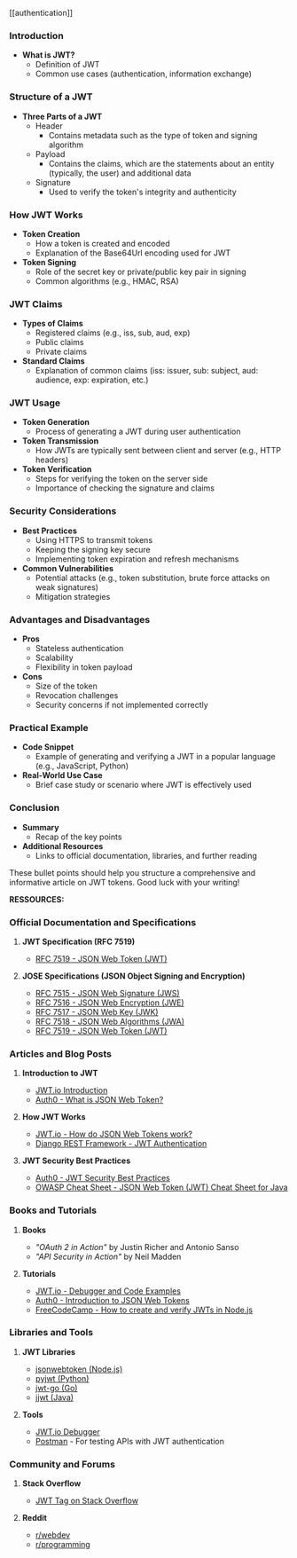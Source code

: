 [[authentication]] 
### Introduction

- **What is JWT?**
    - Definition of JWT
    - Common use cases (authentication, information exchange)

### Structure of a JWT

- **Three Parts of a JWT**
    - Header
        - Contains metadata such as the type of token and signing algorithm
    - Payload
        - Contains the claims, which are the statements about an entity (typically, the user) and additional data
    - Signature
        - Used to verify the token's integrity and authenticity

### How JWT Works

- **Token Creation**
    - How a token is created and encoded
    - Explanation of the Base64Url encoding used for JWT
- **Token Signing**
    - Role of the secret key or private/public key pair in signing
    - Common algorithms (e.g., HMAC, RSA)
### JWT Claims

- **Types of Claims**
    - Registered claims (e.g., iss, sub, aud, exp)
    - Public claims
    - Private claims
- **Standard Claims**
    - Explanation of common claims (iss: issuer, sub: subject, aud: audience, exp: expiration, etc.)

### JWT Usage

- **Token Generation**
    - Process of generating a JWT during user authentication
- **Token Transmission**
    - How JWTs are typically sent between client and server (e.g., HTTP headers)
- **Token Verification**
    - Steps for verifying the token on the server side
    - Importance of checking the signature and claims

### Security Considerations

- **Best Practices**
    - Using HTTPS to transmit tokens
    - Keeping the signing key secure
    - Implementing token expiration and refresh mechanisms
- **Common Vulnerabilities**
    - Potential attacks (e.g., token substitution, brute force attacks on weak signatures)
    - Mitigation strategies

### Advantages and Disadvantages

- **Pros**
    - Stateless authentication
    - Scalability
    - Flexibility in token payload
- **Cons**
    - Size of the token
    - Revocation challenges
    - Security concerns if not implemented correctly

### Practical Example

- **Code Snippet**
    - Example of generating and verifying a JWT in a popular language (e.g., JavaScript, Python)
- **Real-World Use Case**
    - Brief case study or scenario where JWT is effectively used

### Conclusion

- **Summary**
    - Recap of the key points
- **Additional Resources**
    - Links to official documentation, libraries, and further reading

These bullet points should help you structure a comprehensive and informative article on JWT tokens. Good luck with your writing!


**RESSOURCES:**
### Official Documentation and Specifications

1. **JWT Specification (RFC 7519)**
    
    - [RFC 7519 - JSON Web Token (JWT)](https://datatracker.ietf.org/doc/html/rfc7519)
2. **JOSE Specifications (JSON Object Signing and Encryption)**
    
    - [RFC 7515 - JSON Web Signature (JWS)](https://datatracker.ietf.org/doc/html/rfc7515)
    - [RFC 7516 - JSON Web Encryption (JWE)](https://datatracker.ietf.org/doc/html/rfc7516)
    - [RFC 7517 - JSON Web Key (JWK)](https://datatracker.ietf.org/doc/html/rfc7517)
    - [RFC 7518 - JSON Web Algorithms (JWA)](https://datatracker.ietf.org/doc/html/rfc7518)
    - [RFC 7519 - JSON Web Token (JWT)](https://datatracker.ietf.org/doc/html/rfc7519)

### Articles and Blog Posts

1. **Introduction to JWT**
    
    - [JWT.io Introduction](https://jwt.io/introduction/)
    - [Auth0 - What is JSON Web Token?](https://auth0.com/learn/json-web-tokens/)
2. **How JWT Works**
    
    - [JWT.io - How do JSON Web Tokens work?](https://jwt.io/introduction#how-do-json-web-tokens-work-)
    - [Django REST Framework - JWT Authentication](https://www.django-rest-framework.org/api-guide/authentication/#json-web-token-authentication)
3. **JWT Security Best Practices**
    
    - [Auth0 - JWT Security Best Practices](https://auth0.com/docs/secure/tokens/json-web-tokens/json-web-token-best-practices)
    - [OWASP Cheat Sheet - JSON Web Token (JWT) Cheat Sheet for Java](https://cheatsheetseries.owasp.org/cheatsheets/JSON_Web_Token_for_Java_Cheat_Sheet.html)

### Books and Tutorials

1. **Books**
    
    - _"OAuth 2 in Action"_ by Justin Richer and Antonio Sanso
    - _"API Security in Action"_ by Neil Madden
2. **Tutorials**
    
    - [JWT.io - Debugger and Code Examples](https://jwt.io/#debugger-io)
    - [Auth0 - Introduction to JSON Web Tokens](https://auth0.com/docs/secure/tokens/json-web-tokens/json-web-token-introduction)
    - [FreeCodeCamp - How to create and verify JWTs in Node.js](https://www.freecodecamp.org/news/how-to-create-and-verify-jwts-in-node-js/)

### Libraries and Tools

1. **JWT Libraries**
    
    - [jsonwebtoken (Node.js)](https://github.com/auth0/node-jsonwebtoken)
    - [pyjwt (Python)](https://github.com/jpadilla/pyjwt)
    - [jwt-go (Go)](https://github.com/dgrijalva/jwt-go)
    - [jjwt (Java)](https://github.com/jwtk/jjwt)
2. **Tools**
    
    - [JWT.io Debugger](https://jwt.io/#debugger-io)
    - [Postman](https://www.postman.com/) - For testing APIs with JWT authentication

### Community and Forums

1. **Stack Overflow**
    
    - [JWT Tag on Stack Overflow](https://stackoverflow.com/questions/tagged/jwt)
2. **Reddit**
    
    - [r/webdev](https://www.reddit.com/r/webdev/)
    - [r/programming](https://www.reddit.com/r/programming/)

